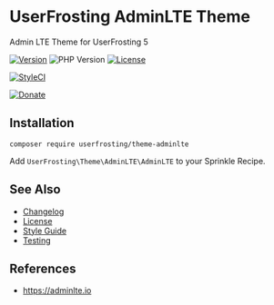 # UserFrosting AdminLTE Theme
Admin LTE Theme for UserFrosting 5

[![Version](https://img.shields.io/github/v/release/userfrosting/theme-adminlte?sort=semver)](https://github.com/userfrosting/theme-adminlte/releases)
![PHP Version](https://img.shields.io/badge/php-%5E8.0-brightgreen)
[![License](https://img.shields.io/badge/license-MIT-brightgreen.svg)](LICENSE)
<!-- [![Build](https://img.shields.io/github/workflow/status/userfrosting/theme-adminlte/Build/main?logo=github)](https://github.com/userfrosting/theme-adminlte/actions) -->
<!-- [![Codecov](https://codecov.io/gh/userfrosting/theme-adminlte/branch/main/graph/badge.svg)](https://app.codecov.io/gh/userfrosting/theme-adminlte/branch/main) -->
[![StyleCI](https://github.styleci.io/repos/445386142/shield?branch=main&style=flat)](https://github.styleci.io/repos/445386142)
<!-- [![PHPStan](https://img.shields.io/github/workflow/status/userfrosting/theme-adminlte/PHPStan/main?label=PHPStan)](https://github.com/userfrosting/theme-adminlte/actions/workflows/PHPStan.yml) -->
[![Donate](https://img.shields.io/badge/Open%20Collective-Donate-blue.svg)](https://opencollective.com/userfrosting#backer)

## Installation
```
composer require userfrosting/theme-adminlte
```

Add `UserFrosting\Theme\AdminLTE\AdminLTE` to your Sprinkle Recipe.

## See Also
- [Changelog](CHANGELOG.md)
- [License](LICENSE)
- [Style Guide](.github/STYLE-GUIDE.md)
- [Testing](.github/RUNNING_TESTS.md)

## References
- https://adminlte.io
